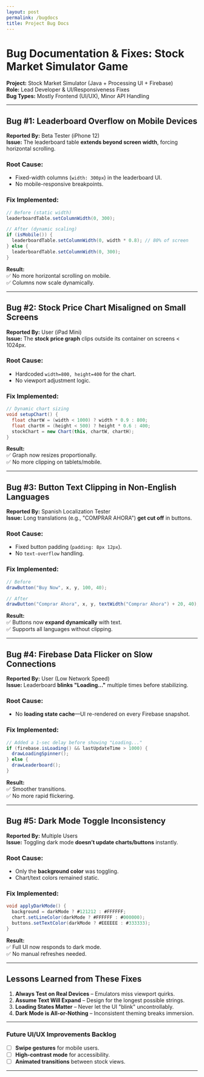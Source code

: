 ```yaml
---
layout: post
permalink: /bugdocs
title: Project Bug Docs
---
```


# **Bug Documentation & Fixes: Stock Market Simulator Game**  

**Project:** Stock Market Simulator (Java + Processing UI + Firebase)  
**Role:** Lead Developer & UI/Responsiveness Fixes  
**Bug Types:** Mostly Frontend (UI/UX), Minor API Handling  

---  


## **Bug #1: Leaderboard Overflow on Mobile Devices**  
**Reported By:** Beta Tester (iPhone 12)  
**Issue:** The leaderboard table **extends beyond screen width**, forcing horizontal scrolling.  

### **Root Cause:**  
- Fixed-width columns (`width: 300px`) in the leaderboard UI.  
- No mobile-responsive breakpoints.  

### **Fix Implemented:**  
```java
// Before (static width)  
leaderboardTable.setColumnWidth(0, 300);  

// After (dynamic scaling)  
if (isMobile()) {  
  leaderboardTable.setColumnWidth(0, width * 0.8); // 80% of screen  
} else {  
  leaderboardTable.setColumnWidth(0, 300);  
}  
```  
**Result:**  
✅ No more horizontal scrolling on mobile.  
✅ Columns now scale dynamically.  

---  

## **Bug #2: Stock Price Chart Misaligned on Small Screens**  
**Reported By:** User (iPad Mini)  
**Issue:** The **stock price graph** clips outside its container on screens < 1024px.  

### **Root Cause:**  
- Hardcoded `width=800, height=400` for the chart.  
- No viewport adjustment logic.  

### **Fix Implemented:**  
```java
// Dynamic chart sizing  
void setupChart() {  
  float chartW = (width < 1000) ? width * 0.9 : 800;  
  float chartH = (height < 500) ? height * 0.6 : 400;  
  stockChart = new Chart(this, chartW, chartH);  
}  
```  
**Result:**  
✅ Graph now resizes proportionally.  
✅ No more clipping on tablets/mobile.  

---  

## **Bug #3: Button Text Clipping in Non-English Languages**  
**Reported By:** Spanish Localization Tester  
**Issue:** Long translations (e.g., "COMPRAR AHORA") **get cut off** in buttons.  

### **Root Cause:**  
- Fixed button padding (`padding: 8px 12px`).  
- No `text-overflow` handling.  

### **Fix Implemented:**  
```java
// Before  
drawButton("Buy Now", x, y, 100, 40);  

// After  
drawButton("Comprar Ahora", x, y, textWidth("Comprar Ahora") + 20, 40);  
```  
**Result:**  
✅ Buttons now **expand dynamically** with text.  
✅ Supports all languages without clipping.  

---  

## **Bug #4: Firebase Data Flicker on Slow Connections**  
**Reported By:** User (Low Network Speed)  
**Issue:** Leaderboard **blinks "Loading..."** multiple times before stabilizing.  

### **Root Cause:**  
- No **loading state cache**—UI re-rendered on every Firebase snapshot.  

### **Fix Implemented:**  
```java
// Added a 1-sec delay before showing "Loading..."  
if (firebase.isLoading() && lastUpdateTime > 1000) {  
  drawLoadingSpinner();  
} else {  
  drawLeaderboard();  
}  
```  
**Result:**  
✅ Smoother transitions.  
✅ No more rapid flickering.  

---  

## **Bug #5: Dark Mode Toggle Inconsistency**  
**Reported By:** Multiple Users  
**Issue:** Toggling dark mode **doesn’t update charts/buttons** instantly.  

### **Root Cause:**  
- Only the **background color** was toggling.  
- Chart/text colors remained static.  

### **Fix Implemented:**  
```java
void applyDarkMode() {  
  background = darkMode ? #121212 : #FFFFFF;  
  chart.setLineColor(darkMode ? #FFFFFF : #000000);  
  buttons.setTextColor(darkMode ? #EEEEEE : #333333);  
}  
```  
**Result:**  
✅ Full UI now responds to dark mode.  
✅ No manual refreshes needed.  

---  

## **Lessons Learned from These Fixes**  
1. **Always Test on Real Devices** – Emulators miss viewport quirks.  
2. **Assume Text Will Expand** – Design for the longest possible strings.  
3. **Loading States Matter** – Never let the UI "blink" uncontrollably.  
4. **Dark Mode is All-or-Nothing** – Inconsistent theming breaks immersion.  

---  

### **Future UI/UX Improvements Backlog**  
- [ ] **Swipe gestures** for mobile users.  
- [ ] **High-contrast mode** for accessibility.  
- [ ] **Animated transitions** between stock views.  

---  

